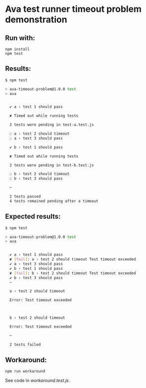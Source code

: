# Ava test runner timeout problem demonstration

## Run with:

```
npm install
npm test
```

## Results:

```bash
$ npm test

> ava-timeout-problem@1.0.0 test
> ava


  ✔ a › test 1 should pass

  ✘ Timed out while running tests

  2 tests were pending in test-a.test.js

  ◌ a › test 2 should timeout
  ◌ a › test 3 should pass

  ✔ b › test 1 should pass

  ✘ Timed out while running tests

  2 tests were pending in test-b.test.js

  ◌ b › test 2 should timeout
  ◌ b › test 3 should pass

  ─

  2 tests passed
  4 tests remained pending after a timeout
```

## Expected results:


```bash
$ npm test

> ava-timeout-problem@1.0.0 test
> ava


  ✔ a › test 1 should pass
  ✘ [fail]: a › test 2 should timeout Test timeout exceeded
  ✔ a › test 3 should pass
  ✔ b › test 1 should pass
  ✘ [fail]: b › test 2 should timeout Test timeout exceeded
  ✔ b › test 3 should pass
  ─

  a › test 2 should timeout

  Error: Test timeout exceeded



  b › test 2 should timeout

  Error: Test timeout exceeded

  ─

  2 tests failed
```

## Workaround:

```
npm run workaround
```

See code in _workaround.test.js_.
